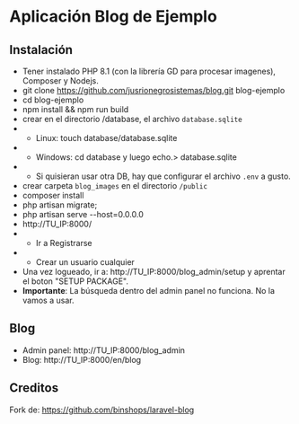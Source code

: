 # Aplicación Blog de Ejemplo
## Instalación
- Tener instalado PHP 8.1 (con la librería GD para procesar imagenes), Composer y Nodejs.
- git clone https://github.com/jusrionegrosistemas/blog.git blog-ejemplo
- cd blog-ejemplo
- npm install && npm run build
- crear en el directorio /database, el archivo ```database.sqlite```
- - Linux: touch database/database.sqlite
- - Windows: cd database y luego echo.> database.sqlite
- - Si quisieran usar otra DB, hay que configurar el archivo ```.env``` a gusto.
- crear carpeta ```blog_images``` en el directorio ```/public```
- composer install
- php artisan migrate;
- php artisan serve --host=0.0.0.0
- http://TU_IP:8000/
- - Ir a Registrarse
- - Crear un usuario cualquier
- Una vez logueado, ir a: http://TU_IP:8000/blog_admin/setup y aprentar el boton "SETUP PACKAGE".
- **Importante**: La búsqueda dentro del admin panel no funciona. No la vamos a usar.

## Blog
- Admin panel: http://TU_IP:8000/blog_admin
- Blog: http://TU_IP:8000/en/blog

## Creditos 

Fork de: https://github.com/binshops/laravel-blog